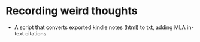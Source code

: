 # Recording weird thoughts

- A script that converts exported kindle notes (html) to txt, adding MLA in-text citations
